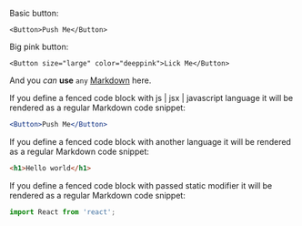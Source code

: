 Basic button:

    <Button>Push Me</Button>

Big pink button:

    <Button size="large" color="deeppink">Lick Me</Button>

And you *can* **use** `any` [Markdown](http://daringfireball.net/projects/markdown/) here.

If you define a fenced code block with js | jsx | javascript language it will be rendered as a regular Markdown code snippet:

```jsx
<Button>Push Me</Button>
```

If you define a fenced code block with another language it will be rendered as a regular Markdown code snippet:

```html
<h1>Hello world</h1>
```

If you define a fenced code block with passed static modifier it will be rendered as a regular Markdown code snippet:

```jsx static
import React from 'react';
```
